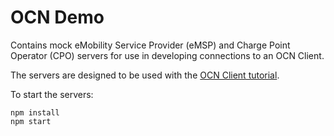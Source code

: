 # OCN Demo

Contains mock eMobility Service Provider (eMSP) and Charge Point Operator (CPO) servers for use in developing connections
to an OCN Client.

The servers are designed to be used with the [OCN Client tutorial](https://bitbucket.org/shareandcharge/ocn-client/src/develop/examples/).

To start the servers:

```
npm install
npm start
```